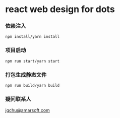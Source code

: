# react web design for dots

### 依赖注入
```
npm install/yarn install
```

### 项目启动
```
npm run start/yarn start
```

### 打包生成静态文件
```
npm run build/yarn build
```

### 疑问联系人
jqchu@amarsoft.com
